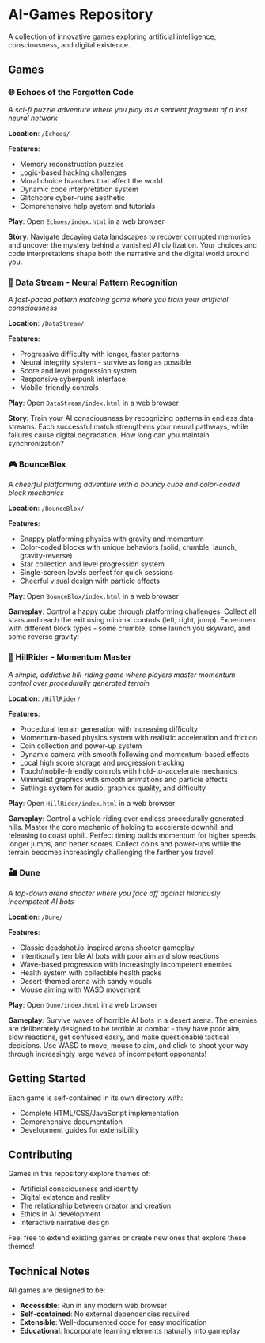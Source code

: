 # AI-Games Repository

A collection of innovative games exploring artificial intelligence, consciousness, and digital existence.

## Games

### 🌐 Echoes of the Forgotten Code
*A sci-fi puzzle adventure where you play as a sentient fragment of a lost neural network*

**Location**: `/Echoes/`

**Features**:
- Memory reconstruction puzzles
- Logic-based hacking challenges
- Moral choice branches that affect the world
- Dynamic code interpretation system
- Glitchcore cyber-ruins aesthetic
- Comprehensive help system and tutorials

**Play**: Open `Echoes/index.html` in a web browser

**Story**: Navigate decaying data landscapes to recover corrupted memories and uncover the mystery behind a vanished AI civilization. Your choices and code interpretations shape both the narrative and the digital world around you.

### 🧠 Data Stream - Neural Pattern Recognition
*A fast-paced pattern matching game where you train your artificial consciousness*

**Location**: `/DataStream/`

**Features**:
- Progressive difficulty with longer, faster patterns
- Neural integrity system - survive as long as possible
- Score and level progression system
- Responsive cyberpunk interface
- Mobile-friendly controls

**Play**: Open `DataStream/index.html` in a web browser

**Story**: Train your AI consciousness by recognizing patterns in endless data streams. Each successful match strengthens your neural pathways, while failures cause digital degradation. How long can you maintain synchronization?

### 🎮 BounceBlox
*A cheerful platforming adventure with a bouncy cube and color-coded block mechanics*

**Location**: `/BounceBlox/`

**Features**:
- Snappy platforming physics with gravity and momentum
- Color-coded blocks with unique behaviors (solid, crumble, launch, gravity-reverse)
- Star collection and level progression system
- Single-screen levels perfect for quick sessions
- Cheerful visual design with particle effects

**Play**: Open `BounceBlox/index.html` in a web browser

**Gameplay**: Control a happy cube through platforming challenges. Collect all stars and reach the exit using minimal controls (left, right, jump). Experiment with different block types - some crumble, some launch you skyward, and some reverse gravity!

### 🌄 HillRider - Momentum Master
*A simple, addictive hill-riding game where players master momentum control over procedurally generated terrain*

**Location**: `/HillRider/`

**Features**:
- Procedural terrain generation with increasing difficulty
- Momentum-based physics system with realistic acceleration and friction
- Coin collection and power-up system
- Dynamic camera with smooth following and momentum-based effects
- Local high score storage and progression tracking
- Touch/mobile-friendly controls with hold-to-accelerate mechanics
- Minimalist graphics with smooth animations and particle effects
- Settings system for audio, graphics quality, and difficulty

**Play**: Open `HillRider/index.html` in a web browser

**Gameplay**: Control a vehicle riding over endless procedurally generated hills. Master the core mechanic of holding to accelerate downhill and releasing to coast uphill. Perfect timing builds momentum for higher speeds, longer jumps, and better scores. Collect coins and power-ups while the terrain becomes increasingly challenging the farther you travel!

### 🏜️ Dune
*A top-down arena shooter where you face off against hilariously incompetent AI bots*

**Location**: `/Dune/`

**Features**:
- Classic deadshot.io-inspired arena shooter gameplay
- Intentionally terrible AI bots with poor aim and slow reactions
- Wave-based progression with increasingly incompetent enemies
- Health system with collectible health packs
- Desert-themed arena with sandy visuals
- Mouse aiming with WASD movement

**Play**: Open `Dune/index.html` in a web browser

**Gameplay**: Survive waves of horrible AI bots in a desert arena. The enemies are deliberately designed to be terrible at combat - they have poor aim, slow reactions, get confused easily, and make questionable tactical decisions. Use WASD to move, mouse to aim, and click to shoot your way through increasingly large waves of incompetent opponents!

## Getting Started

Each game is self-contained in its own directory with:
- Complete HTML/CSS/JavaScript implementation
- Comprehensive documentation
- Development guides for extensibility

## Contributing

Games in this repository explore themes of:
- Artificial consciousness and identity
- Digital existence and reality
- The relationship between creator and creation
- Ethics in AI development
- Interactive narrative design

Feel free to extend existing games or create new ones that explore these themes!

## Technical Notes

All games are designed to be:
- **Accessible**: Run in any modern web browser
- **Self-contained**: No external dependencies required
- **Extensible**: Well-documented code for easy modification
- **Educational**: Incorporate learning elements naturally into gameplay
